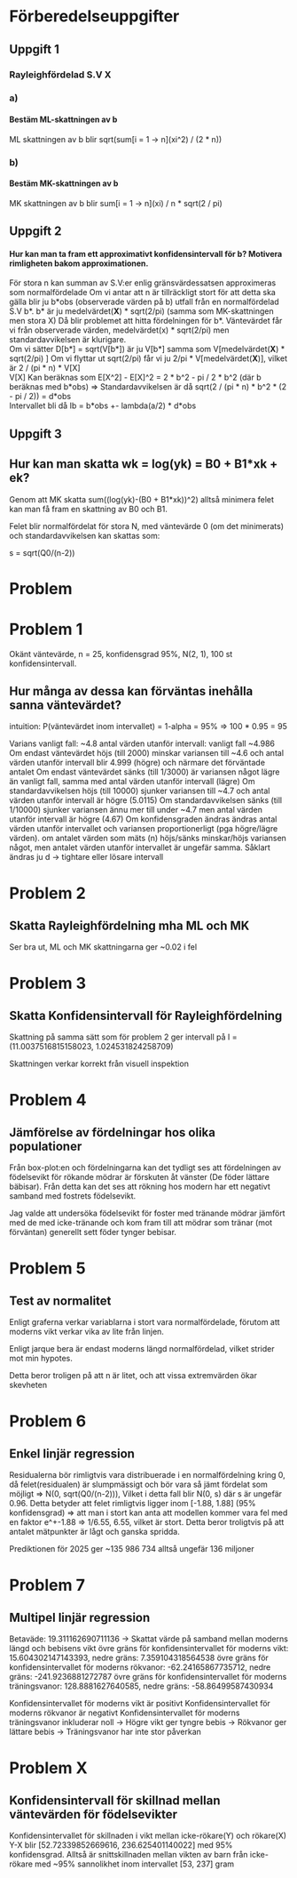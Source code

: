 # Förberedelseuppgifter

## Uppgift 1

### Rayleighfördelad S.V X

### a)

#### Bestäm ML-skattningen av b

ML skattningen av b blir sqrt(sum\[i = 1 -> n\](xi^2) / (2 \* n))

### b)

#### Bestäm MK-skattningen av b

MK skattningen av b blir sum\[i = 1 -> n\](xi) / n \* sqrt(2 / pi)

## Uppgift 2

#### Hur kan man ta fram ett approximativt konfidensintervall för b? Motivera rimligheten bakom approximationen.

För stora n kan summan av S.V:er enlig gränsvärdessatsen approximeras som normalfördelade
Om vi antar att n är tillräckligt stort för att detta ska gälla blir ju b\*obs (observerade värden på b) utfall från en normalfördelad S.V b\*.
b\* är ju medelvärdet(**X**) \* sqrt(2/pi) (samma som MK-skattningen men stora X)
Då blir problemet att hitta fördelningen för b\*. Väntevärdet får vi från observerade värden, medelvärdet(x) \* sqrt(2/pi) men standardavvikelsen är klurigare.  
Om vi sätter D\[b\*\] = sqrt(V\[b\*\]) är ju V\[b\*\] samma som V\[medelvärdet(**X**) \* sqrt(2/pi) \]
Om vi flyttar ut sqrt(2/pi) får vi ju 2/pi \* V\[medelvärdet(**X**)\], vilket är 2 / (pi \* n) \* V\[X\]  
V\[X\] Kan beräknas som E\[X^2\] - E\[X\]^2 = 2 \* b^2 - pi / 2 \* b^2  (där b beräknas med b\*obs)
=> Standardavvikelsen är då sqrt(2 / (pi \* n) \* b^2 \* (2 - pi / 2)) = d\*obs  
Intervallet bli då Ib = b\*obs +- lambda(a/2) \* d\*obs

## Uppgift 3

## Hur kan man skatta wk = log(yk) = B0 + B1\*xk + ek?

Genom att MK skatta sum((log(yk)-(B0 + B1\*xk))^2) alltså minimera felet kan man få fram en skattning av B0 och B1.

Felet blir normalfördelat för stora N, med väntevärde 0 (om det minimerats) och standardavvikelsen kan skattas som:

s = sqrt(Q0/(n-2))

# Problem

# Problem 1

Okänt väntevärde, n = 25, konfidensgrad 95%, N(2, 1), 100 st konfidensintervall.
## Hur många av dessa kan förväntas inehålla sanna väntevärdet?

intuition: P(väntevärdet inom intervallet) = 1-alpha = 95% => 100 \* 0.95 = 95

Varians vanligt fall: ~4.8
antal värden utanför intervall: vanligt fall ~4.986
Om endast väntevärdet höjs (till 2000) minskar variansen till ~4.6 och antal värden utanför intervall blir 4.999 (högre) och närmare det förväntade antalet
Om endast väntevärdet sänks (till 1/3000) är variansen något lägre än vanligt fall, samma med antal värden utanför intervall (lägre)
Om standardavvikelsen höjs (till 10000) sjunker variansen till ~4.7 och antal värden utanför intervall är högre (5.0115)
Om standardavvikelsen sänks (till 1/10000) sjunker variansen ännu mer till under ~4.7 men antal värden utanför intervall är högre (4.67)
Om konfidensgraden ändras ändras antal värden utanför intervallet och variansen proportionerligt (pga högre/lägre värden). 
om antalet värden som mäts (n) höjs/sänks minskar/höjs variansen något, men antalet värden utanför intervallet är ungefär samma.
Såklart ändras ju d -> tightare eller lösare intervall


# Problem 2

## Skatta Rayleighfördelning mha ML och MK

Ser bra ut, ML och MK skattningarna ger ~0.02 i fel

# Problem 3

## Skatta Konfidensintervall för Rayleighfördelning

Skattning på samma sätt som för problem 2 ger intervall på I = (11.0037516815158023, 1.024531824258709)

Skattningen verkar korrekt från visuell inspektion

# Problem 4

## Jämförelse av fördelningar hos olika populationer

Från box-plot:en och fördelningarna kan det tydligt ses att fördelningen av födelsevikt för rökande mödrar är förskuten åt vänster (De föder lättare bäbisar).
Från detta kan det ses att rökning hos modern har ett negativt samband med fostrets födelsevikt.

Jag valde att undersöka födelsevikt för foster med tränande mödrar jämfört med de med icke-tränande och kom fram till att mödrar som tränar (mot förväntan) generellt sett föder tynger bebisar.

# Problem 5

## Test av normalitet

Enligt graferna verkar variablarna i stort vara normalfördelade, förutom att moderns vikt verkar vika av lite från linjen.

Enligt jarque bera är endast moderns längd normalfördelad, vilket strider mot min hypotes.

Detta beror troligen på att n är litet, och att vissa extremvärden ökar skevheten


# Problem 6

## Enkel linjär regression

Residualerna bör rimligtvis vara distribuerade i en normalfördelning kring 0, då felet(residualen) är slumpmässigt och bör vara så jämt fördelat som möjligt => N(0, sqrt(Q0/(n-2))), Vilket i detta fall blir N(0, s) där s är ungefär 0.96. Detta betyder att felet rimligtvis ligger inom \[-1.88, 1.88\] (95% konfidensgrad) => att man i stort kan anta att modellen kommer vara fel med en faktor e^+-1.88 => 1/6.55, 6.55, vilket är stort. Detta beror troligtvis på att antalet mätpunkter är lågt och ganska spridda.

Prediktionen för 2025 ger ~135 986 734 alltså ungefär 136 miljoner

# Problem 7

## Multipel linjär regression

Betaväde: 19.311162690711136
-> Skattat värde på samband mellan moderns längd och bebisens vikt
övre gräns för konfidensintervallet för moderns vikt: 15.604302147143393, nedre gräns: 7.359104318564538
övre gräns för konfidensintervallet för moderns rökvanor: -62.24165867735712, nedre gräns: -241.9236881272787
övre gräns för konfidensintervallet för moderns träningsvanor: 128.8881627640585, nedre gräns: -58.86499587430934

Konfidensintervallet för moderns vikt är positivt
Konfidensintervallet för moderns rökvanor är negativt
Konfidensintervallet för moderns träningsvanor inkluderar noll
 -> Högre vikt ger tyngre bebis
 -> Rökvanor ger lättare bebis
 -> Träningsvanor har inte stor påverkan


# Problem X

## Konfidensintervall för skillnad mellan väntevärden för födelsevikter

Konfidensintervallet för skillnaden i vikt mellan icke-rökare(Y) och rökare(X) Y-X blir \[52.72339852669616, 236.625401140022\] med 95% konfidensgrad. Alltså är snittskillnaden mellan vikten av barn från icke-rökare med ~95% sannolikhet inom intervallet \[53, 237\] gram
